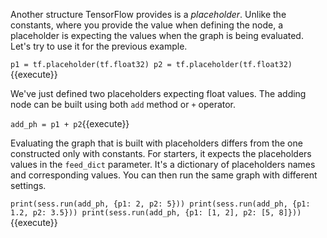 Another structure TensorFlow provides is a *placeholder*. Unlike the constants, where you provide the value when defining the node, a placeholder is expecting the values when the graph is being evaluated. Let's try to use it for the previous example.

`p1 = tf.placeholder(tf.float32)
p2 = tf.placeholder(tf.float32)`{{execute}}

We've just defined two placeholders expecting float values. The adding node can be built using both `add` method or `+` operator.

`add_ph = p1 + p2`{{execute}}

Evaluating the graph that is built with placeholders differs from the one constructed only with constants. For starters, it expects the placeholders values in the `feed_dict` parameter. It's a dictionary of placeholders names and corresponding values. You can then run the same graph with different settings.

`print(sess.run(add_ph, {p1: 2, p2: 5}))
print(sess.run(add_ph, {p1: 1.2, p2: 3.5}))
print(sess.run(add_ph, {p1: [1, 2], p2: [5, 8]}))`{{execute}}

